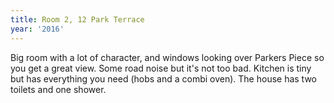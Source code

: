 ```yaml
---
title: Room 2, 12 Park Terrace
year: '2016'
---
```


Big room with a lot of character, and windows looking over Parkers Piece so you get a great view. Some road noise but it's not too bad. Kitchen is tiny but has everything you need (hobs and a combi oven). The house has two toilets and one shower.